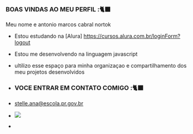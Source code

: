 ### BOAS VINDAS AO MEU PERFIL :🐈‍⬛

Meu nome e antonio marcos cabral nortok

- Estou estudando na [Alura] https://cursos.alura.com.br/loginForm?logout
- Estou me desenvolvendo na linguagem javascript
- ultilizo esse espaço para minha organizaçao e compartilhamento dos meu projetos desenvolvidos

- ### VOCE ENTRAR EM CONTATO COMIGO :🐈‍⬛

- stelle.ana@escola.pr.gov.br

- ![](https://media.tenor.com/_rtpZwpyzVMAAAAC/stonks-kid.gif)

- 
